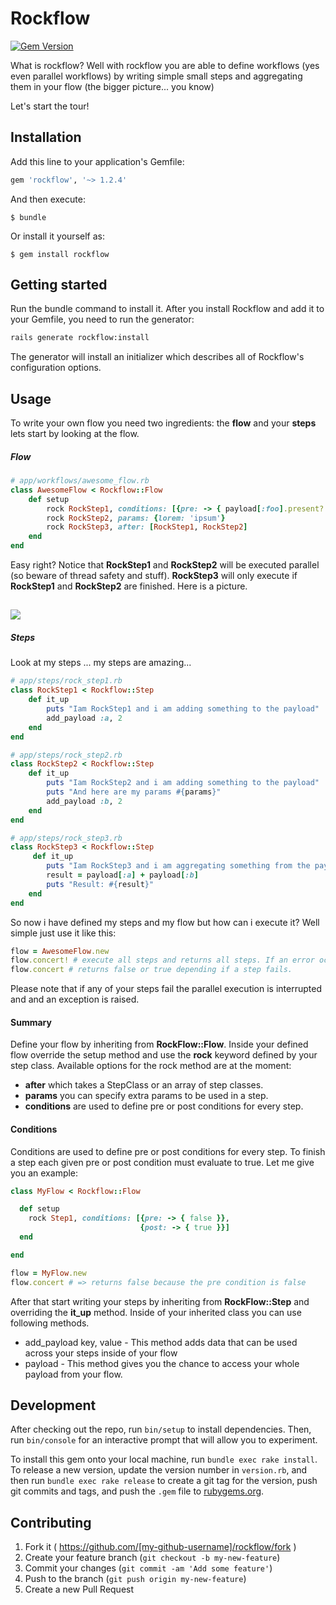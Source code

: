 # Rockflow
[![Gem Version](https://badge.fury.io/rb/rockflow.svg)](http://badge.fury.io/rb/rockflow)

What is rockflow? Well with rockflow you are able to define workflows (yes even parallel workflows) by writing simple small steps and aggregating them in your flow (the bigger picture... you know)

Let's start the tour!

## Installation

Add this line to your application's Gemfile:

```ruby
gem 'rockflow', '~> 1.2.4'
```

And then execute:

    $ bundle

Or install it yourself as:

    $ gem install rockflow

## Getting started
Run the bundle command to install it.
After you install Rockflow and add it to your Gemfile, you need to run the generator:

```bash
rails generate rockflow:install
```
The generator will install an initializer which describes all of Rockflow's configuration options.

## Usage

To write your own flow you need two ingredients: the **flow** and your **steps** lets start by looking at the flow.

##### Flow
```ruby
# app/workflows/awesome_flow.rb
class AwesomeFlow < Rockflow::Flow
    def setup
        rock RockStep1, conditions: [{pre: -> { payload[:foo].present? }}]
        rock RockStep2, params: {lorem: 'ipsum'}
        rock RockStep3, after: [RockStep1, RockStep2]
    end
end
```
Easy right? Notice that **RockStep1** and **RockStep2** will be executed parallel (so beware of thread safety and stuff). **RockStep3** will only execute if **RockStep1** and **RockStep2** are finished.
Here is a picture.

## [![](http://i.imgur.com/7BrU2kT.png)](https://qurasoft.de)
##### Steps
Look at my steps ... my steps are amazing...
```ruby
# app/steps/rock_step1.rb
class RockStep1 < Rockflow::Step
    def it_up
        puts "Iam RockStep1 and i am adding something to the payload"
        add_payload :a, 2
    end
end
```
```ruby
# app/steps/rock_step2.rb
class RockStep2 < Rockflow::Step
    def it_up
        puts "Iam RockStep2 and i am adding something to the payload"
        puts "And here are my params #{params}"
        add_payload :b, 2
    end
end
```

```ruby
# app/steps/rock_step3.rb
class RockStep3 < Rockflow::Step
     def it_up
        puts "Iam RockStep3 and i am aggregating something from the payload"
        result = payload[:a] + payload[:b]
        puts "Result: #{result}"
    end
end
```
So now i have defined my steps and my flow but how can i execute it? Well simple just use it like this:

```ruby
flow = AwesomeFlow.new
flow.concert! # execute all steps and returns all steps. If an error occurs inside the steps it is raised.
flow.concert # returns false or true depending if a step fails.
```

Please note that if any of your steps fail the parallel execution is interrupted and and an exception is raised. 

#### Summary
Define your flow by inheriting from **RockFlow::Flow**. Inside your defined flow override the setup method and use the **rock** keyword defined by your step class. Available options for the rock method are at the moment:
- **after** which takes a StepClass or an array of step classes.
- **params** you can specify extra params to be used in a step.
- **conditions** are used to define pre or post conditions for every step.

#### Conditions 
Conditions are used to define pre or post conditions for every step. To finish a step each given pre or post condition must evaluate to true. 
Let me give you an example:
```ruby 
class MyFlow < Rockflow::Flow

  def setup
    rock Step1, conditions: [{pre: -> { false }},
                             {post: -> { true }}]
  end

end

flow = MyFlow.new
flow.concert # => returns false because the pre condition is false
```

After that start writing your steps by inheriting from **RockFlow::Step** and overriding the **it_up** method. Inside of your inherited class you can use following methods.

- add_payload key, value - This method adds data that can be used across your steps inside of your flow
- payload - This method gives you the chance to access your whole payload from your flow.

## Development

After checking out the repo, run `bin/setup` to install dependencies. Then, run `bin/console` for an interactive prompt that will allow you to experiment.

To install this gem onto your local machine, run `bundle exec rake install`. To release a new version, update the version number in `version.rb`, and then run `bundle exec rake release` to create a git tag for the version, push git commits and tags, and push the `.gem` file to [rubygems.org](https://rubygems.org).

## Contributing

1. Fork it ( https://github.com/[my-github-username]/rockflow/fork )
2. Create your feature branch (`git checkout -b my-new-feature`)
3. Commit your changes (`git commit -am 'Add some feature'`)
4. Push to the branch (`git push origin my-new-feature`)
5. Create a new Pull Request
